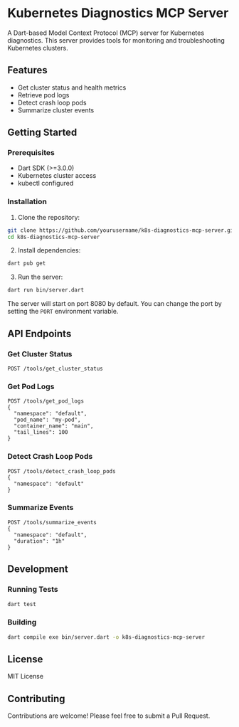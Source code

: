 # Kubernetes Diagnostics MCP Server

A Dart-based Model Context Protocol (MCP) server for Kubernetes diagnostics. This server provides tools for monitoring and troubleshooting Kubernetes clusters.

## Features

- Get cluster status and health metrics
- Retrieve pod logs
- Detect crash loop pods
- Summarize cluster events

## Getting Started

### Prerequisites

- Dart SDK (>=3.0.0)
- Kubernetes cluster access
- kubectl configured

### Installation

1. Clone the repository:
```bash
git clone https://github.com/yourusername/k8s-diagnostics-mcp-server.git
cd k8s-diagnostics-mcp-server
```

2. Install dependencies:
```bash
dart pub get
```

3. Run the server:
```bash
dart run bin/server.dart
```

The server will start on port 8080 by default. You can change the port by setting the `PORT` environment variable.

## API Endpoints

### Get Cluster Status
```http
POST /tools/get_cluster_status
```

### Get Pod Logs
```http
POST /tools/get_pod_logs
{
  "namespace": "default",
  "pod_name": "my-pod",
  "container_name": "main",
  "tail_lines": 100
}
```

### Detect Crash Loop Pods
```http
POST /tools/detect_crash_loop_pods
{
  "namespace": "default"
}
```

### Summarize Events
```http
POST /tools/summarize_events
{
  "namespace": "default",
  "duration": "1h"
}
```

## Development

### Running Tests
```bash
dart test
```

### Building
```bash
dart compile exe bin/server.dart -o k8s-diagnostics-mcp-server
```

## License

MIT License

## Contributing

Contributions are welcome! Please feel free to submit a Pull Request.
